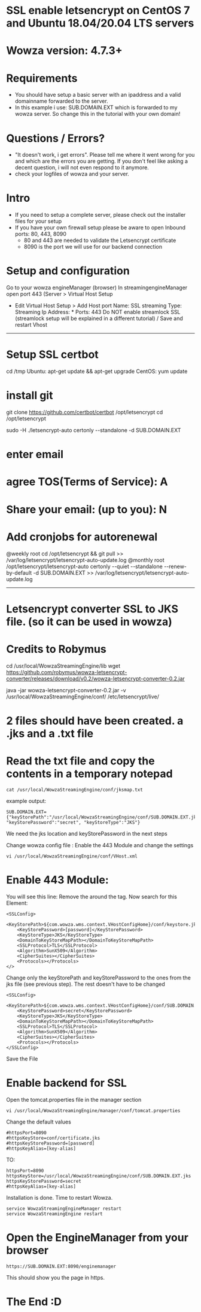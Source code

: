 # SSL enable letsencrypt on CentOS 7 and Ubuntu 18.04/20.04 LTS servers 

# Wowza version: 4.7.3+

# Requirements
- You should have setup a basic server with an ipaddress and a valid domainname forwarded to the server. 
- In this example i use: SUB.DOMAIN.EXT which is forwarded to my wowza server. So change this in the tutorial with your own domain!

# Questions / Errors?
- "It doesn't work, i get errors". Please tell me where it went wrong for you and which are the errors you are getting. If you don't feel like asking a decent question, i will not even respond to it anymore. 
- check your logfiles of wowza and your server. 

# Intro
- If you need to setup a complete server, please check out the installer files for your setup
- If you have your own firewall setup please be aware to open Inbound ports: 80, 443, 8090
   - 80 and 443 are needed to validate the Letsencrypt certificate
   - 8090 is the port we will use for our backend connection

# Setup and configuration
Go to your wowza engineManager (browser)
In streamingengineManager open port 443 (Server > Virtual Host Setup
   - Edit Virtual Host Setup > Add Host port
   Name: SSL streaming
   Type: Streaming
   Ip Address: *
   Ports: 443
   Do NOT enable streamlock SSL (streamlock setup will be explained in a different tutorial)
   / Save and restart Vhost
-----------------------------------------------------------------------------------------------   

# Setup SSL certbot
cd /tmp
Ubuntu: apt-get update && apt-get upgrade
CentOS: yum update

# install git
git clone https://github.com/certbot/certbot /opt/letsencrypt
cd /opt/letsencrypt

sudo -H ./letsencrypt-auto certonly --standalone -d SUB.DOMAIN.EXT

# enter email
# agree TOS(Terms of Service): A
# Share your email: (up to you): N

# Add cronjobs for autorenewal
@weekly root cd /opt/letsencrypt && git pull >> /var/log/letsencrypt/letsencrypt-auto-update.log
@monthly root /opt/letsencrypt/letsencrypt-auto certonly --quiet --standalone --renew-by-default -d SUB.DOMAIN.EXT >> /var/log/letsencrypt/letsencrypt-auto-update.log

-----------------------------------------------------------------------------------------------
# Letsencrypt converter SSL to JKS file. (so it can be used in wowza)
# Credits to Robymus
cd /usr/local/WowzaStreamingEngine/lib 
wget https://github.com/robymus/wowza-letsencrypt-converter/releases/download/v0.2/wowza-letsencrypt-converter-0.2.jar

java -jar wowza-letsencrypt-converter-0.2.jar -v /usr/local/WowzaStreamingEngine/conf/ /etc/letsencrypt/live/

# 2 files should have been created. a .jks and a .txt file
# Read the txt file and copy the contents in a temporary notepad
```
cat /usr/local/WowzaStreamingEngine/conf/jksmap.txt
```
example output: 
```
SUB.DOMAIN.EXT={"keyStorePath":"/usr/local/WowzaStreamingEngine/conf/SUB.DOMAIN.EXT.jks", "keyStorePassword":"secret", "keyStoreType":"JKS"}
```
We need the jks location and keyStorePassword in the next steps

Change wowza config file : Enable the 443 Module and change the settings

```
vi /usr/local/WowzaStreamingEngine/conf/VHost.xml
```
# Enable 443 Module:
You will see this line: <!-- 443 with SSL -->
Remove the <!-- and --> around the <HostPort> tag.
Now search for this Element:
```
<SSLConfig>
    <KeyStorePath>${com.wowza.wms.context.VHostConfigHome}/conf/keystore.jks</KeyStorePath>
    <KeyStorePassword>[password]</KeyStorePassword>
    <KeyStoreType>JKS</KeyStoreType>
    <DomainToKeyStoreMapPath></DomainToKeyStoreMapPath>
    <SSLProtocol>TLS</SSLProtocol>
    <Algorithm>SunX509</Algorithm>
    <CipherSuites></CipherSuites>
    <Protocols></Protocols>
</>
```
Change only the keyStorePath and keyStorePassword to the ones from the jks file (see previous step). The rest doesn't have to be changed
```
<SSLConfig>
    <KeyStorePath>${com.wowza.wms.context.VHostConfigHome}/conf/SUB.DOMAIN.EXT.jks</KeyStorePath>
    <KeyStorePassword>secret</KeyStorePassword>
    <KeyStoreType>JKS</KeyStoreType>
    <DomainToKeyStoreMapPath></DomainToKeyStoreMapPath>
    <SSLProtocol>TLS</SSLProtocol>
    <Algorithm>SunX509</Algorithm>
    <CipherSuites></CipherSuites>
    <Protocols></Protocols>
</SSLConfig>
```
Save the File

# Enable backend for SSL 
Open the tomcat.properties file in the manager section
```
vi /usr/local/WowzaStreamingEngine/manager/conf/tomcat.properties
```
Change the default values
```
#httpsPort=8090
#httpsKeyStore=conf/certificate.jks
#httpsKeyStorePassword=[password]
#httpsKeyAlias=[key-alias]
```
TO:
```
httpsPort=8090
httpsKeyStore=/usr/local/WowzaStreamingEngine/conf/SUB.DOMAIN.EXT.jks
httpsKeyStorePassword=secret
#httpsKeyAlias=[key-alias]
```
Installation is done. Time to restart Wowza.
```
service WowzaStreamingEngineManager restart
service WowzaStreamingEngine restart
```

# Open the EngineManager from your browser
```
https://SUB.DOMAIN.EXT:8090/enginemanager
```
This should show you the page in https.

# The End :D


